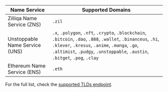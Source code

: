 | Name Service                   | Supported Domains                                                                                                                                                                                                                             |
| ------------------------------ | --------------------------------------------------------------------------------------------------------------------------------------------------------------------------------------------------------------------------------------------- |
| Zilliqa Name Service (ZNS)     | `.zil`                                                                                                                                                                                                                                        |
| Unstoppable Name Service (UNS) | `.x`, `.polygon`, `.nft`, `.crypto`, `.blockchain`, `.bitcoin`, `.dao`, `.888`, `.wallet`, `.binanceus`, `.hi`, `.klever`, `.kresus`, `.anime`, `.manga`, `.go`, `.altimist`, `.pudgy`, `.unstoppable`, `.austin`, `.bitget`, `.pog`, `.clay` |
| Ethereum Name Service (ENS)    | `.eth`                                                                                                                                                                                                                                        |

For the full list, check the [supported TLDs endpoint](https://api.unstoppabledomains.com/resolve/supported_tlds).
